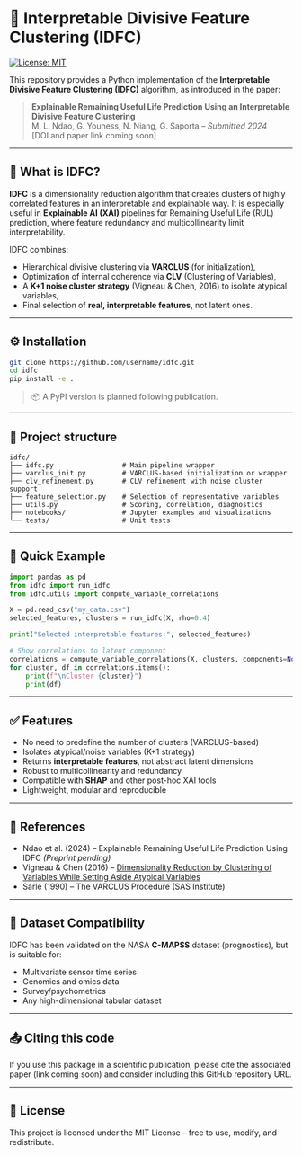 # 🧠 Interpretable Divisive Feature Clustering (IDFC)

[![License: MIT](https://img.shields.io/badge/License-MIT-yellow.svg)](LICENSE)

This repository provides a Python implementation of the **Interpretable Divisive Feature Clustering (IDFC)** algorithm, as introduced in the paper:

> **Explainable Remaining Useful Life Prediction Using an Interpretable Divisive Feature Clustering**  
> M. L. Ndao, G. Youness, N. Niang, G. Saporta – *Submitted 2024*  
> [DOI and paper link coming soon]

---

## 📌 What is IDFC?

**IDFC** is a dimensionality reduction algorithm that creates clusters of highly correlated features in an interpretable and explainable way. It is especially useful in **Explainable AI (XAI)** pipelines for Remaining Useful Life (RUL) prediction, where feature redundancy and multicollinearity limit interpretability.

IDFC combines:
- Hierarchical divisive clustering via **VARCLUS** (for initialization),
- Optimization of internal coherence via **CLV** (Clustering of Variables),
- A **K+1 noise cluster strategy** (Vigneau & Chen, 2016) to isolate atypical variables,
- Final selection of **real, interpretable features**, not latent ones.

---

## ⚙️ Installation

```bash
git clone https://github.com/username/idfc.git
cd idfc
pip install -e .
```

> 📦 A PyPI version is planned following publication.

---

## 📁 Project structure

```
idfc/
├── idfc.py                 # Main pipeline wrapper
├── varclus_init.py         # VARCLUS-based initialization or wrapper
├── clv_refinement.py       # CLV refinement with noise cluster support
├── feature_selection.py    # Selection of representative variables
├── utils.py                # Scoring, correlation, diagnostics
├── notebooks/              # Jupyter examples and visualizations
└── tests/                  # Unit tests
```

---

## 🧪 Quick Example

```python
import pandas as pd
from idfc import run_idfc
from idfc.utils import compute_variable_correlations

X = pd.read_csv("my_data.csv")
selected_features, clusters = run_idfc(X, rho=0.4)

print("Selected interpretable features:", selected_features)

# Show correlations to latent component
correlations = compute_variable_correlations(X, clusters, components=None)
for cluster, df in correlations.items():
    print(f"\nCluster {cluster}")
    print(df)
```

---

## ✅ Features

- No need to predefine the number of clusters (VARCLUS-based)
- Isolates atypical/noise variables (K+1 strategy)
- Returns **interpretable features**, not abstract latent dimensions
- Robust to multicollinearity and redundancy
- Compatible with **SHAP** and other post-hoc XAI tools
- Lightweight, modular and reproducible

---

## 📘 References

- Ndao et al. (2024) – Explainable Remaining Useful Life Prediction Using IDFC *(Preprint pending)*
- Vigneau & Chen (2016) – [Dimensionality Reduction by Clustering of Variables While Setting Aside Atypical Variables](https://doi.org/10.1285/i20705948v9n1p134)
- Sarle (1990) – The VARCLUS Procedure (SAS Institute)

---

## 🧬 Dataset Compatibility

IDFC has been validated on the NASA **C-MAPSS** dataset (prognostics), but is suitable for:
- Multivariate sensor time series
- Genomics and omics data
- Survey/psychometrics
- Any high-dimensional tabular dataset

---

## 📤 Citing this code

If you use this package in a scientific publication, please cite the associated paper (link coming soon) and consider including this GitHub repository URL.

---

## 📜 License

This project is licensed under the MIT License – free to use, modify, and redistribute.
